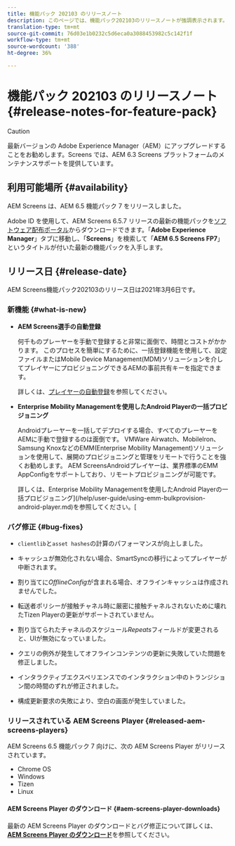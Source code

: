 ```yaml
---
title: 機能パック 202103 のリリースノート
description: このページでは、機能パック202103のリリースノートが強調表示されます。
translation-type: tm+mt
source-git-commit: 76d03e1b0232c5d6eca0a3088453982c5c142f1f
workflow-type: tm+mt
source-wordcount: '388'
ht-degree: 36%

---
```



# 機能パック 202103 のリリースノート {#release-notes-for-feature-pack}

>[!CAUTION]
>最新バージョンの Adobe Experience Manager（AEM）にアップグレードすることをお勧めします。Screens では、AEM 6.3 Screens プラットフォームのメンテナンスサポートを提供しています。

## 利用可能場所 {#availability}

AEM Screens は、AEM 6.5 機能パック 7 をリリースしました。

Adobe ID を使用して、AEM Screens 6.5.7 リリースの最新の機能パックを[ソフトウェア配布ポータル](https://experience.adobe.com/#/downloads/content/software-distribution/en/aem.html)からダウンロードできます。「**Adobe Experience Manager**」タブに移動し、「**Screens**」を検索して「**AEM 6.5 Screens FP7**」というタイトルが付いた最新の機能パックを入手します。

## リリース日 {#release-date}

AEM Screens機能パック202103のリリース日は2021年3月6日です。

### 新機能 {#what-is-new}

* **AEM Screens選手の自動登録**

   何千ものプレーヤーを手動で登録すると非常に面倒で、時間とコストがかかります。 このプロセスを簡単にするために、一括登録機能を使用して、設定ファイルまたはMobile Device Management(MDM)ソリューションを介してプレイヤーにプロビジョニングできるAEMの事前共有キーを指定できます。

   詳しくは、[プレイヤーの自動登録](/help/user-guide/auto-registration-players.md)を参照してください。


* **Enterprise Mobility Managementを使用したAndroid Playerの一括プロビジョニング**

   Androidプレーヤーを一括してデプロイする場合、すべてのプレーヤーをAEMに手動で登録するのは面倒です。 VMWare Airwatch、MobileIron、Samsung KnoxなどのEMM(Enterprise Mobility Management)ソリューションを使用して、展開のプロビジョニングと管理をリモートで行うことを強くお勧めします。 AEM ScreensAndroidプレイヤーは、業界標準のEMM AppConfigをサポートしており、リモートプロビジョニングが可能です。

   詳しくは、Enterprise Mobility Managementを使用したAndroid Playerの一括プロビジョニング](/help/user-guide/using-emm-bulkprovision-android-player.md)を参照してください。[


### バグ修正 {#bug-fixes}

* `clientlib`と`asset hashes`の計算のパフォーマンスが向上しました。

* キャッシュが無効化されない場合、SmartSyncの移行によってプレイヤーが中断されます。

* 割り当てに&#x200B;*OfflineConfig*&#x200B;が含まれる場合、オフラインキャッシュは作成されませんでした。

* 転送者ポリシーが接触チャネル時に厳密に接触チャネルされないために壊れたTizen Playerの更新がサポートされていません。

* 割り当てられたチャネルのスケジュール&#x200B;*Repeats*&#x200B;フィールドが変更されると、UIが無効になっていました。

* クエリの例外が発生してオフラインコンテンツの更新に失敗していた問題を修正しました。

* インタラクティブエクスペリエンスでのインタラクション中のトランジション間の時間のずれが修正されました。

* 構成更新要求の失敗により、空白の画面が発生していました。

### リリースされている AEM Screens Player {#released-aem-screens-players}

AEM Screens 6.5 機能パック 7 向けに、次の AEM Screens Player がリリースされています。

* Chrome OS
* Windows
* Tizen
* Linux

#### AEM Screens Player のダウンロード {#aem-screens-player-downloads}

最新の AEM Screens Player のダウンロードとバグ修正について詳しくは、**[AEM Screens Player のダウンロード](https://download.macromedia.com/screens/index.html)**&#x200B;を参照してください。
